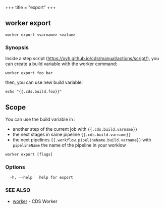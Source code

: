 +++
title = "export"
+++
## worker export

`worker export <varname> <value>`

### Synopsis


Inside a step script (https://ovh.github.io/cds/manual/actions/script/), you can create a build variable with the worker command:

	worker export foo bar


then, you can use new build variable:

	echo "{{.cds.build.foo}}"


## Scope

You can use the build variable in :

* another step of the current job with `{{.cds.build.varname}}`
* the next stages in same pipeline `{{.cds.build.varname}}`
* the next pipelines `{{.workflow.pipelineName.build.varname}}` with `pipelineName` the name of the pipeline in your worklow
	
	

```
worker export [flags]
```

### Options

```
  -h, --help   help for export
```

### SEE ALSO

* [worker](/manual/components/worker/worker/)	 - CDS Worker

